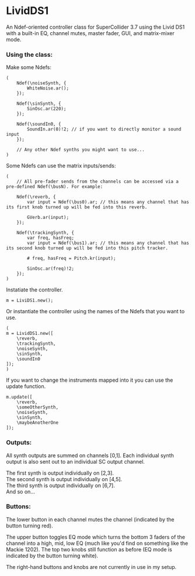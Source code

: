 # LividDS1
An Ndef-oriented controller class for SuperCollider 3.7 using the Livid DS1 with a built-in EQ, channel mutes, master fader, GUI, and matrix-mixer mode.


### Using the class:

Make some Ndefs:
```
(
	Ndef(\noiseSynth, {
		WhiteNoise.ar();
	});

	Ndef(\sinSynth, {
		SinOsc.ar(220);
	});

	Ndef(\soundIn0, {
		SoundIn.ar(0)!2; // if you want to directly monitor a sound input
	});

	// Any other Ndef synths you might want to use...
)
```

Some Ndefs can use the matrix inputs/sends:
```
(
	// All pre-fader sends from the channels can be accessed via a pre-defined Ndef(\busN). For example:

	Ndef(\reverb, {
		var input = Ndef(\bus0).ar; // this means any channel that has its first knob turned up will be fed into this reverb.

		GVerb.ar(input);
	});

	Ndef(\trackingSynth, {
		var freq, hasFreq;
		var input = Ndef(\bus1).ar; // this means any channel that has its second knob turned up will be fed into this pitch tracker.

		# freq, hasFreq = Pitch.kr(input);

		SinOsc.ar(freq)!2;
	});
)
```

Instatiate the controller.
```
m = LiviDS1.new();
```

Or instantiate the controller using the names of the Ndefs that you want to use.
```
(
m = LividDS1.new([
	\reverb,
	\trackingSynth,
	\noiseSynth,
	\sinSynth,
	\soundIn0
]);
)
```

If you want to change the instruments mapped into it you can use the update function.
```
m.update([
	\reverb,
	\someOtherSynth,
	\noiseSynth,
	\sinSynth,
	\maybeAnotherOne
]);
```

### Outputs:
All synth outputs are summed on channels [0,1]. Each individual synth output is also sent out to an individual SC output channel.

The first synth is output individually on [2,3].<br>
The second synth is output individually on [4,5].<br>
The third synth is output individually on [6,7].<br>
And so on...

### Buttons:
The lower button in each channel mutes the channel (indicated by the button turning red).

The upper button toggles EQ mode which turns the bottom 3 faders of the channel into a high, mid, low EQ (much like you'd find on something like the Mackie 1202). The top two knobs still function as before (EQ mode is indicated by the button turning white).

The right-hand buttons and knobs are not currently in use in my setup.


